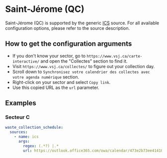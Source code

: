 # Saint-Jérome (QC)

Saint-Jérome (QC) is supported by the generic [ICS](/doc/source/ics.md) source. For all available configuration options, please refer to the source description.


## How to get the configuration arguments

- If you don't know your sector, go to `https://www.vsj.ca/carte-interactive/` and open the "Collectes" section to find it.
- Visit `https://www.vsj.ca/collectes/` to figure out your collection day.
- Scroll down to `Synchronisez votre calendrier des collectes avec votre agenda numérique` section.
- Right-click on your sector and select `Copy link`.
- Use this copied URL as the `url` parameter.

## Examples

### Secteur C

```yaml
waste_collection_schedule:
  sources:
    - name: ics
      args:
        regex: (.*?) |.*
        url: https://outlook.office365.com/owa/calendar/473e2b73ee41410d94dde0e32e5f8535@vsj.ca/bfcb8fe31e5442b79e3ffeaabc7c275a3606310763774097302/calendar.ics
```

